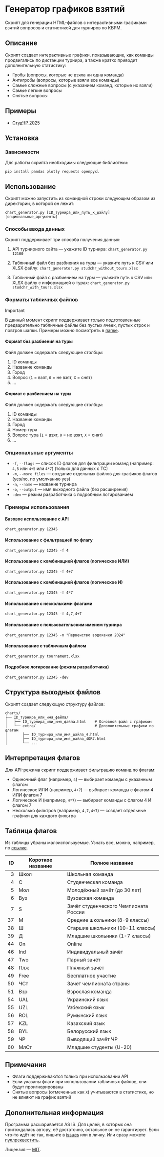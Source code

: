 # Генератор графиков взятий

Скрипт для генерации HTML-файлов с интерактивными графиками взятий вопросов и статистикой для турниров по КВРМ.

## Описание

Скрипт создает интерактивные графики, показывающие, как команды продвигались по дистанции турнира, а также кратко приводит дополнительную статистику:
- Гробы (вопросы, которые не взяла ни одна команда)
- Антигробы (вопросы, которые взяли все команды)
- Самые сложные вопросы (с указанием команд, которые их взяли)
- Самые легкие вопросы
- Снятые вопросы

## Примеры
- [СтудЧР 2025](examples/screenshot.png)

## Установка

### Зависимости

Для работы скрипта необходимы следующие библиотеки:
```
pip install pandas plotly requests openpyxl
```

## Использование

Скрипт можно запустить из командной строки следующим образом из директории, в которой он лежит:

```
chart_generator.py [ID_турнира_или_путь_к_файлу] [опциональные_аргументы]
```

### Способы ввода данных

Скрипт поддерживает три способа получения данных:

1. API турнирного сайта — укажите ID турнира:
```chart_generator.py 12100```


2. Табличный файл без разбиения на туры — укажите путь к CSV или XLSX файлу:
```chart_generator.py studchr_without_tours.xlsx```


3. Табличный файл с разбиением на туры — укажите путь к CSV или XLSX файлу с информацией о турах:
```chart_generator.py studchr_with_tours.xlsx```


### Форматы табличных файлов

> [!IMPORTANT]
> В данный момент скрипт поддерживает только подготовленные предварительно табличные файлы без пустых ячеек, пустых строк и повтров шапки.
> Примеры можно посмотреть в [папке](examples).

#### Формат без разбиения на туры
Файл должен содержать следующие столбцы:
1. ID команды
2. Название команды
3. Город
4. Вопрос (`1` = взят, `0` = не взят, `X` = снят)
5. ...

#### Формат с разбиением на туры
Файл должен содержать следующие столбцы:
1. ID команды
2. Название команды
3. Город
4. Номер тура
5. Вопрос тура (`1` = взят, `0` = не взят, `X` = снят)
6. ...

### Опциональные аргументы

- `-f`, `--flags` — список ID флагов для фильтрации команд (например: `4,5` или `4+5` или `4*7`) (только для данных с ТС)
- `-m`, `--more_files` — создание отдельных файлов для графиков флагов (yes/no, по умолчанию yes)
- `-n`, `--name` — название турнира
- `-o`, `--output` — имя выходного файла (без расширения)
- `-dev` — режим разработчика с подробным логированием


### Примеры использования


#### Базовое использование с API
```chart_generator.py 12345```


#### Использование с фильтрацией по флагу
```chart_generator.py 12345 -f 4```


#### Использование с комбинацией флагов (логическое ИЛИ)
```chart_generator.py 12345 -f 4+7```


#### Использование с комбинацией флагов (логическое И)
```chart_generator.py 12345 -f 4*7```


#### Использование с несколькими флагами
```chart_generator.py 12345 -f 4,7,4+7```


#### Использование с пользовательским именем турнира
```chart_generator.py 12345 -n "Первенство водокачки 2024"```


#### Использование с табличным файлом
```chart_generator.py tournament.xlsx```


#### Подробное логирование (режим разработчика)
```chart_generator.py 12345 -dev```


## Структура выходных файлов

Скрипт создает следующую структуру файлов:
```
charts/
├── ID_турнира_или_имя_файла/
│   ├── ID_турнира_или_имя_файла.html    # Основной файл с графиком
│   └── extra/                           # Дополнительные графики по флагам
│       ├── ID_турнира_или_имя_файла_4.html
│       ├── ID_турнира_или_имя_файла_4OR7.html
│       └── ...
```

## Интерпретация флагов

Для API-режима скрипт поддерживает фильтрацию команд по флагам:

- Одиночный флаг (например, `4`) — выбирает команды с указанным флагом
- Логическое ИЛИ (например, `4+7`) — выбирает команды с флагом 4 ИЛИ флагом 7
- Логическое И (например, `4*7`) — выбирает команды с флагом 4 И флагом 7
- Несколько фильтров (например, `4,7,4+7`) — создает отдельные графики для каждого фильтра

## Таблица флагов
Из таблицы убраны малоиспользуемые. Узнать все, можно, например, по [ссылке](https://api.rating.chgk.net/tournament_flags.json).  

| ID | Короткое название | Полное название |
|----:|------------------|-----------------|
| 3 | Школ | Школьная команда |
| 4 | С | Студенческая команда |
| 5 | Мол | Молодёжный зачёт (до 30 лет) |
| 6 | Вуз | Вузовская команда |
| 7 | S | Зачёт студенческого Чемпионата России |
| 37 | М | Средние школьники (8-9 классы) |
| 38 | Ш | Старшие школьники (10-11 классы) |
| 39 | Д | Младшие школьники (1-7 классы) |
| 44 | On | Online |
| 46 | Ind | Индивидуальный зачёт |
| 47 | Two | Парный зачёт |
| 48 | Плж | Пляжный зачёт |
| 49 | Free | Бесплатное участие |
| 50 | ЧСт | Зачет чемпионата страны |
| 51 | Взр | Взрослая команда |
| 54 | UAL | Украинский язык |
| 55 | UZL | Узбекский язык |
| 56 | ROL | Румынский язык |
| 57 | KZL | Казахский язык |
| 58 | BYL | Белорусский язык |
| 59 | ЧР | Выводящий зачёт ЧР |
| 60 | МлСт | Младшие студенты (U-20) |


## Примечания

- Флаги поддерживаются только при использовании API
- Если указаны флаги при использовании табличных файлов, они будут проигнорированы
- Снятые вопросы (отмеченные как `X`) учитываются в статистике, но не влияют на график взятий

## Дополнительная информация

Программа расшаривается AS IS. Для целей, в которых она пригождалась автору, её достаточно, остальное он не гарантирует. Если что-то идёт не так, пишите в [issues](https://github.com/a-berez/games_features/issues) или в личку. Или сразу можете [пуллреквестить](https://github.com/a-berez/games_features/pulls).

Лицензия — [MIT](https://github.com/a-berez/games_features/blob/main/LICENSE).  